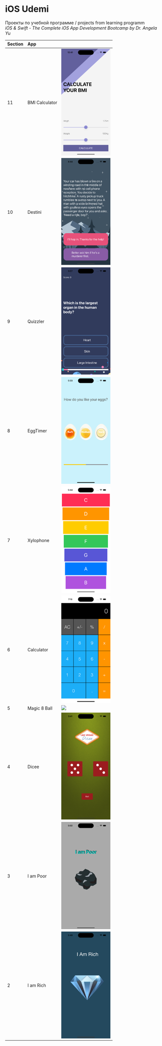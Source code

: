 # iOS Udemi

Проекты по учебной программе / projects from learning programm   
_iOS & Swift - The Complete iOS App Development Bootcamp by Dr. Angela Yu_

| Section | App            |                                      | 
|:--------|:---------------|:-------------------------------------|
|    11   | BMI Calculator | <img src="images/11.png" width="160">| 
|    10   | Destini        | <img src="images/10.png" width="160">| 
|    9    | Quizzler       | <img src="images/9.png" width="160"> | 
|    8    | EggTimer       | <img src="images/8.png" width="160"> | 
|    7    | Xylophone      | <img src="images/7.png" width="160"> | 
|    6    | Calculator     | <img src="images/6.png" width="160"> | 
|    5    | Magic 8 Ball   | <img src="images/5.png" width="160"> | 
|    4    | Dicee          | <img src="images/4.png" width="160"> | 
|    3    | I am Poor      | <img src="images/3.png" width="160"> | 
|    2    | I am Rich      | <img src="images/2.png" width="160"> |
